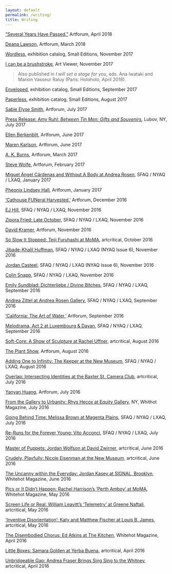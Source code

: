 ```yaml
---
layout: default
permalink: /writing/
title: Writing
---
```


<div class="post">

  <article class="post-content {{page.title}} clearfix">

<p><a href="https://www.artforum.com/picks/several-years-have-passed-74968" target="_blank" rel="noopener">“Several Years Have Passed,”</a> Artforum, April 2018</p>
<p><a href="https://www.artforum.com/picks/deana-lawson-74623" target="_blank" rel="noopener">Deana Lawson</a>, Artforum, March 2018</p>
<p><a href="http://www.smalleditionsnyc.com/publications/wordless/">Wordless</a>,&nbsp;exhibition catalog, Small Editions, November 2017</p>
<p><a href="http://artviewer.org/screen-wild-coast-wild-coast-by-boru-obrien-oconnell/" target="_blank" rel="noopener">I can be a brushstroke</a>, Art Viewer, November 2017<br>
<blockquote>Also published in<i>&nbsp;I will set a stage for you</i>, eds. Ana Iwataki and Marion Vasseur Raluy (Paris: Holoholo, April 2018).</blockquote></p>
<p><a href="http://www.smalleditionsnyc.com/publications/enveloped/">Enveloped</a>, exhibition catalog, Small Editions, September 2017</p>
<p><a href="http://www.smalleditionsnyc.com/publications/paperless/">Paperless</a>, exhibition catalog, Small Editions, August 2017</p>
<p><a href="https://www.artforum.com/picks/id=69917" target="_blank" rel="noopener">Sable Elyse Smith</a>, Artforum, July 2017</p>
<p><a href="http://www.lubov.nyc/exhibitions/2017_07_ruhl/2017_07_ruhl.html">Press Release: Amy Ruhl:&nbsp;</a><em><a href="http://www.lubov.nyc/exhibitions/2017_07_ruhl/2017_07_ruhl.html" target="_blank" rel="noopener">Between Tin Men: Gifts and Souvenirs</a>,&nbsp;</em>Lubov, NY, July 2017</p>
<p><a href="https://www.artforum.com/picks/id=68937" target="_blank" rel="noopener">Ellen Berkenblit</a>, Artforum, June 2017</p>
<p><a href="https://www.artforum.com/picks/id=68796" target="_blank" rel="noopener">Maren Karlson</a>, Artforum, June 2017</p>
<p><a href="https://www.artforum.com/picks/id=67039" target="_blank" rel="noopener">A. K. Burns</a>, Artforum, March 2017</p>
<p><a href="https://www.artforum.com/picks/id=66850" target="_blank" rel="noopener">Steve Wolfe</a>, Artforum, February 2017</p>
<p><a href="http://sfaq.us/2017/01/miguel-angel-cardenas-and-without-a-body-at-andrea-rosen/" target="_blank" rel="noopener">Miguel Ángel Cárdenas and Without A Body at Andrea Rosen</a>, SFAQ / NYAQ / LXAQ, January 2017</p>
<p><a href="https://www.artforum.com/picks/id=66012" target="_blank" rel="noopener">Pheonix Lindsey Hall</a>, Artforum, January 2017</p>
<p><a href="https://www.artforum.com/picks/id=65724" target="_blank" rel="noopener">‘Cathouse FUNeral Harvested,’</a>&nbsp;Artforum, December 2016</p>
<p><a href="http://sfaq.us/2016/11/ej-hill-in-conversation-with-nicole-kaack/" target="_blank" rel="noopener">EJ Hill</a>,&nbsp;SFAQ / NYAQ / LXAQ, November 2016</p>
<p><a href="http://sfaq.us/2016/11/zipora-fried-late-october/" target="_blank" rel="noopener">Zipora Fried: Late October</a>,&nbsp;SFAQ / NYAQ / LXAQ, November 2016</p>
<p><a href="https://www.artforum.com/picks/id=64610" target="_blank" rel="noopener">David Kramer</a>, Artforum, November 2016</p>
<p><a href="http://www.artcritical.com/2016/10/06/nicole-kaack-on-teiji-furuhashi/" target="_blank" rel="noopener">So Slow It Stopped: Teiji Furuhashi at MoMA</a>, artcritical, October 2016</p>
<p><a href="http://sfaq.us/2017/01/jibade-khalil-huffman-in-conversation-with-nicole-kaack/" target="_blank" rel="noopener">Jibade-Khalil Huffman</a>,&nbsp;SFAQ / NYAQ / LXAQ (NYAQ Issue 6), November 2016</p>
<p><a href="http://sfaq.us/2016/12/jordan-casteel-in-conversation-with-nicole-kaack/" target="_blank" rel="noopener">Jordan Casteel</a>,&nbsp;SFAQ / NYAQ / LXAQ (NYAQ Issue 6), November 2016</p>
<p><a href="http://sfaq.us/2016/11/colin-snapp-in-conversation-with-nicole-kaack/" target="_blank" rel="noopener">Colin Snapp</a>, SFAQ / NYAQ / LXAQ, November 2016</p>
<p><a href="http://sfaq.us/2016/09/emily-sundblad-dichterliebe-divine-bitches/" target="_blank" rel="noopener">Emily Sundblad: Dichterliebe / Divine Bitches</a>, SFAQ / NYAQ / LXAQ, September 2016</p>
<p><a href="http://sfaq.us/2016/09/andrea-zittel-at-andrea-rosen-gallery/" target="_blank" rel="noopener">Andrea Zittel at Andrea Rosen Gallery</a>,&nbsp;SFAQ / NYAQ / LXAQ, September 2016</p>
<p><a href="https://www.artforum.com/picks/id=63528" target="_blank" rel="noopener">‘California: The Art of Water,’</a>&nbsp;Artforum, September 2016</p>
<p><a href="http://sfaq.us/2016/09/melodrama-act-2-at-luxembourg-dayan/" target="_blank" rel="noopener">Melodrama, Act 2 at Luxembourg &amp; Dayan</a>,&nbsp;SFAQ / NYAQ / LXAQ, September 2016</p>
<p><a href="http://www.artcritical.com/2016/08/27/nicole-kaack-on-puff-pieces/" target="_blank" rel="noopener">Soft-Core: A Show of Sculpture at Rachel Uffner</a>, artcritical, August 2016</p>
<p><a href="https://www.artforum.com/picks/id=63134" target="_blank" rel="noopener">The Plant Show</a>, Artforum, August 2016</p>
<p><a href="http://sfaq.us/2016/08/adding-one-to-infinity-the-keeper-at-the-new-museum/" target="_blank" rel="noopener">Adding One to Infinity: The Keeper at the New Museum</a>,&nbsp;SFAQ / NYAQ / LXAQ, August 2016</p>
<p><a href="http://www.artcritical.com/2016/07/29/nicole-kaack-on-ties-that-bind/" target="_blank" rel="noopener">Overlap: Intersecting Identities at the Baxter St. Camera Club</a>, artcritical, July 2016</p>
<p><a href="https://www.artforum.com/picks/id=62378" target="_blank" rel="noopener">Yanyan Huang</a>, Artforum, July 2016</p>
<p><a href="https://whitehotmagazine.com/articles/hecox-at-equity-gallery-ny/3478" target="_blank" rel="noopener">From the Gallery to Urbanity: Rhys Hecox at Equity Gallery</a>, NY, Whithot Magazine, July 2016</p>
<p><a href="http://sfaq.us/2016/07/going-behind-time-melissa-brown-at-magenta-plains/" target="_blank" rel="noopener">Going Behind Time: Melissa Brown at Magenta Plains</a>,&nbsp;SFAQ / NYAQ / LXAQ, July 2016</p>
<p><a href="http://sfaq.us/2016/07/re-runs-for-the-forever-young-vito-acconci/" target="_blank" rel="noopener">Re-Runs for the Forever Young: Vito Acconci</a>,&nbsp;SFAQ / NYAQ / LXAQ, July 2016</p>
<p><a href="http://www.artcritical.com/2016/06/27/nicole-kaack-on-jordan-wolfson/" target="_blank" rel="noopener">Master of Puppets: Jordan Wolfson at David Zwirner</a>, artcritical, June 2016</p>
<p><a href="http://www.artcritical.com/2016/06/22/nicole-kaack-on-nicole-eisenman/" target="_blank" rel="noopener">Crudely, Playfully: Nicole Eisenman at the New Museum</a>, artcritical, June 2016</p>
<p><a href="https://whitehotmagazine.com/articles/jordan-kasey-at-signal-brooklyn/3448" target="_blank" rel="noopener">The Uncanny within the Everyday: Jordan Kasey at SIGNAL, Brooklyn</a>, Whitehot Magazine, June 2016</p>
<p><a href="https://whitehotmagazine.com/articles/s-perth-amboy-at-moma/3421" target="_blank" rel="noopener">Pics or It Didn’t Happen: Rachel Harrison’s ‘Perth Amboy’ at MoMA</a>, Whitehot Magazine, May 2016</p>
<p><a href="http://www.artcritical.com/2016/05/20/nicole-kaack-and-william-leavitt/" target="_blank" rel="noopener">Screen Life or Real: William Leavitt’s ‘Telemetry’ at Greene Naftali</a>, artcritical, May 2016</p>
<p><a href="http://www.artcritical.com/2016/05/11/nicole-kaack-on-matthew-katy-fischer/" target="_blank" rel="noopener">‘Inventive Disorientation’: Katy and Matthew Fischer at Louis B. James</a>, artcritical, May 2016</p>
<p><a href="https://whitehotmagazine.com/articles/chorus-ed-atkins-at-kitchen/3404" target="_blank" rel="noopener">The Disembodied Chorus: Ed Atkins at The Kitchen</a>, Whitehot Magazine, April 2016</p>
<p><a href="http://www.artcritical.com/2016/04/23/nicole-kaack-on-samara-golden/" target="_blank" rel="noopener">Little Boxes: Samara Golden at Yerba Buena</a>, artcritical, April 2016</p>
<p><a href="http://www.artcritical.com/2016/04/16/nicole-kaack-on-andrea-fraser/" target="_blank" rel="noopener">Unbridgeable Gap: Andrea Fraser Brings Sing Sing to the Whitney</a>, artcritical, April 2016</p>

  </article></div>
